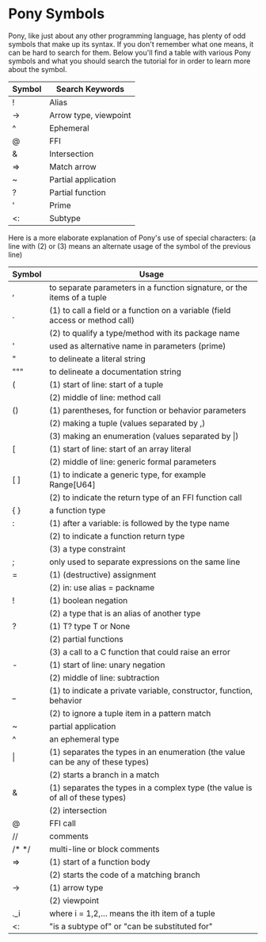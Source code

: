 # Pony Symbols

Pony, like just about any other programming language, has plenty of odd symbols
that make up its syntax. If you don't remember what one means, it can be hard
to search for them. Below you'll find a table with various Pony symbols and
what you should search the tutorial for in order to learn more about the symbol.

|Symbol | Search Keywords|
| --- | --- |
| !  | Alias |
| -> | Arrow type, viewpoint |
| ^  | Ephemeral |
| @  | FFI |
| &  | Intersection |
| => | Match arrow |
| ~  | Partial application |
| ?  | Partial function |
| '  | Prime |
| <: | Subtype |


Here is a more elaborate explanation of Pony's use of special characters:
(a line with (2) or (3) means an alternate usage of the symbol of the previous line)

|Symbol | Usage|
| --- | --- |
| ,  | to separate parameters in a function signature, or the items of a tuple
| .  | (1) to call a field or a function on a variable (field access or method call)
|    | (2) to qualify a type/method with its package name
| '  | used as alternative name in parameters (prime)
| "  | to delineate a literal string
| """  | to delineate a documentation string
| (  | (1) start of line: start of a tuple
|    | (2) middle of line: method call
| () | (1) parentheses, for function or behavior parameters 
|    | (2) making a tuple (values separated by ,)
|    | (3) making an enumeration (values separated by &#124;)
| [  | (1) start of line: start of an array literal
|    | (2) middle of line: generic formal parameters
| [ ]  | (1) to indicate a generic type, for example Range[U64]
|      | (2) to indicate the return type of an FFI function call
| { }  | a function type
| :  | (1) after a variable: is followed by the type name 
|    | (2) to indicate a function return type
|    | (3) a type constraint
| ;  | only used to separate expressions on the same line
| =  | (1) (destructive) assignment
|    | (2) in: use alias = packname
| !  | (1) boolean negation
|    | (2) a type that is an alias of another type
| ?  | (1) T?  type T or None
|    | (2) partial functions
|    | (3) a call to a C function that could raise an error
| -  | (1) start of line: unary negation
|    | (2) middle of line: subtraction
| _  | (1) to indicate a private variable, constructor, function, behavior
|    | (2) to ignore a tuple item in a pattern match
| ~  | partial application
| ^  | an ephemeral type
| &#124; | (1) separates the types in an enumeration (the value can be any of these types)
|    | (2) starts a branch in a match
| &  | (1) separates the types in a complex type (the value is of all of these types)
|    | (2) intersection
| @  | FFI call
| //  | comments
| /* */  | multi-line or block comments
| =>  | (1) start of a function body
|     | (2) starts the code of a matching branch 
| ->  | (1) arrow type
|     | (2) viewpoint
| ._i | where i = 1,2,…  means the ith item of a tuple
| <:  | "is a subtype of" or "can be substituted for"
